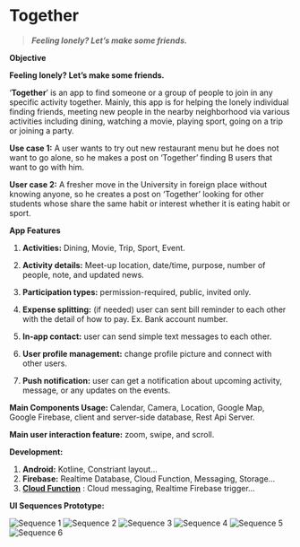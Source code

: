 # Together 
> ***Feeling lonely? Let’s make some friends.***

****Objective****

****Feeling lonely? Let’s make some friends.****

‘**Together**’ is an app to find someone or a group of people to join in any specific activity together. Mainly, this app is for helping the lonely individual finding friends, meeting new people in the nearby neighborhood via various activities including dining, watching a movie, playing sport, going on a trip or joining a party.

**Use case 1:**  A user wants to try out new restaurant menu but he does not want to go alone, so he makes a post on ‘Together’ finding B users that want to go with him.

**User case 2:**  A fresher move in the University in foreign place without knowing anyone, so he creates a post on ‘Together’ looking for other students whose share the same habit or interest whether it is eating habit or sport.

  

**App Features**

1. **Activities:** Dining, Movie, Trip, Sport, Event.

2. **Activity details:** Meet-up location, date/time, purpose, number of people, note, and updated news.

3. **Participation types:** permission-required, public, invited only.

4. **Expense splitting:** (if needed) user can sent bill reminder to each other with the detail of how to pay. Ex. Bank account number.

5. **In-app contact:** user can send simple text messages to each other.

6. **User profile management:** change profile picture and connect with other users.
7. **Push notification:** user can get a notification about upcoming activity, message, or any updates on the events.

**Main Components Usage:** Calendar, Camera, Location, Google Map, Google Firebase, client and server-side database, Rest Api Server.

**Main user interaction feature:** zoom, swipe, and scroll.


**Development:**
1. **Android:** Kotline, Constriant layout...
2. **Firebase:** Realtime Database, Cloud Function, Messaging, Storage...
3. **[Cloud Function](https://github.com/sronglongchhem/CloudFunction-Together)**  : Cloud messaging, Realtime Firebase trigger...

**UI Sequences Prototype:**

![Sequence 1](https://github.com/sronglongchhem/Together/blob/master/documents/1.png)
![Sequence 2](https://github.com/sronglongchhem/Together/blob/master/documents/2.png)
![Sequence 3](https://github.com/sronglongchhem/Together/blob/master/documents/3.png)
![Sequence 4](https://github.com/sronglongchhem/Together/blob/master/documents/4.png)
![Sequence 5](https://github.com/sronglongchhem/Together/blob/master/documents/5.png)
![Sequence 6](https://github.com/sronglongchhem/Together/blob/master/documents/6.png)
